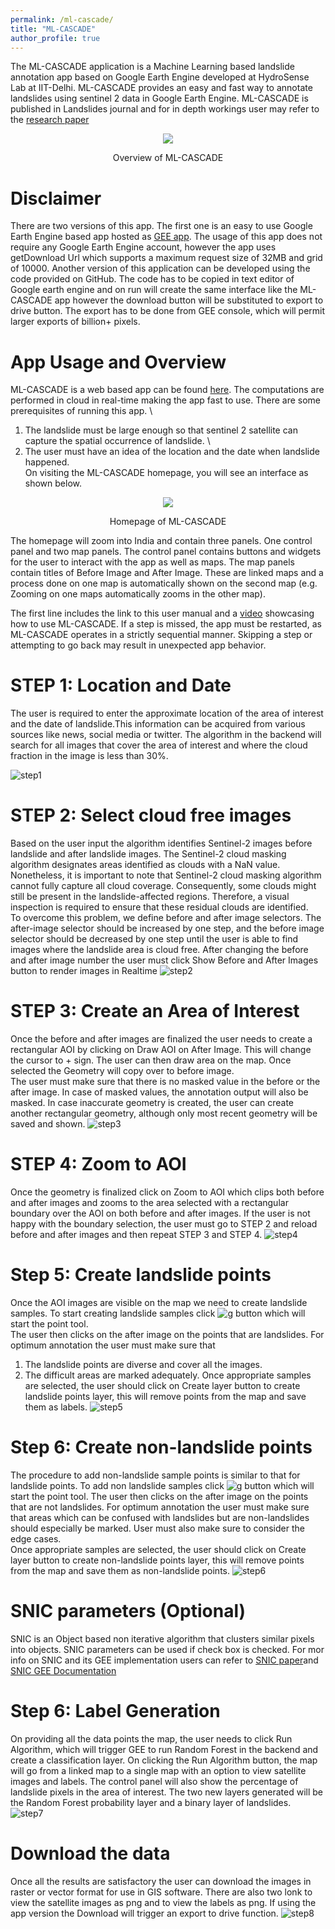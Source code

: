 ```yaml
---
permalink: /ml-cascade/
title: "ML-CASCADE"
author_profile: true
---
```


The ML-CASCADE application is a Machine Learning based landslide annotation app based on Google Earth Engine developed at HydroSense Lab at IIT-Delhi. ML-CASCADE provides an easy and fast way to annotate landslides using sentinel 2 data in Google Earth Engine. 
ML-CASCADE is published in Landslides journal and for in depth workings user may refer to the [research paper](https://link.springer.com/article/10.1007/s10346-024-02360-3)

<div align="center">
  <figure>
    <img src="../images/Graphical Abstract.jpg" />
  </figure>
</div>
<p style="text-align: center;">Overview of ML-CASCADE</p>

Disclaimer 
======
There are two versions of this app. The first one is an easy to use Google Earth Engine based app hosted as [GEE app](https://hydrosense.users.earthengine.app/view/ml-cascade). The usage of this app does not require any Google Earth Engine account, however the app uses getDownload Url which supports a maximum request size of 32MB and grid of 10000. 
Another version of this application can be developed using the code provided on GitHub. The code has to be copied in text editor of Google earth engine and on run will create the same interface like the ML-CASCADE app however the download button will be substituted to export to drive button. The export has to be done from GEE console, which will permit larger exports of billion+ pixels.  


App Usage and Overview 
======
ML-CASCADE is a web based app can be found [here](https://hydrosense.users.earthengine.app/view/ml-cascade). The computations are performed in cloud in real-time making the app fast to use. 
There are some prerequisites of running this app. \
1)	The landslide must be large enough so that sentinel 2 satellite can capture the spatial occurrence of landslide. \
2)	The user must have an idea of the location and the date when landslide happened. \
On visiting the ML-CASCADE homepage, you will see an interface as shown below.
<div align="center">
  <figure>
    <img src="../images/Capture.PNG" />
  </figure>
</div>
<p style="text-align: center;">Homepage of ML-CASCADE</p>

The homepage will zoom into India and contain three panels. One control panel and two map panels. The control panel contains buttons and widgets for the user to interact with the app as well as maps. The map panels contain titles of Before Image and After Image. These are linked maps and a process done on one map is automatically shown on the second map (e.g. Zooming on one maps automatically zooms in the other map).    

The first line includes the link to this user manual and a [video](https://www.youtube.com/) showcasing how to use ML-CASCADE. If a step is missed, the app must be restarted, as ML-CASCADE operates in a strictly sequential manner. Skipping a step or attempting to go back may result in unexpected app behavior.

STEP 1: Location and Date
======
The user is required to enter the approximate location of the area of interest and the date of landslide.This information can be acquired from various sources like news, social media or twitter. The algorithm in the backend will search for all images that cover the area of interest and where the cloud fraction in the image is less than 30%. 


 ![step1](../images/step1.png)  

STEP 2: Select cloud free images  
======
Based on the user input the algorithm identifies Sentinel-2 images before landslide and after landslide images. The Sentinel-2 cloud masking algorithm designates areas identified as clouds with a NaN value. Nonetheless, it is important to note that Sentinel-2 cloud masking algorithm cannot fully capture all cloud coverage. Consequently, some clouds might still be present in the landslide-affected regions. Therefore, a visual inspection is required to ensure that these residual clouds are identified.  
To overcome this problem, we define before and after image selectors. The after-image selector should be increased by one step, and the before image selector should be decreased by one step until the user is able to find images where the landslide area is cloud free. After changing the before and after image number the user must click Show Before and After Images button to render images in Realtime 
![step2](../images/step2.png)

STEP 3: Create an Area of Interest 
======
Once the before and after images are finalized the user needs to create a rectangular AOI by clicking on Draw AOI on After Image. This will change the cursor to + sign. The user can then draw area on the map. Once selected the Geometry will copy over to before image.  
 The user must make sure that there is no masked value in the before or the after image. In case of masked values, the annotation output will also be masked. In case inaccurate geometry is created, the user can create another rectangular geometry, although only most recent geometry will be saved and shown.
 ![step3](../images/step3.png)
  
 
STEP 4: Zoom to AOI  
======
Once the geometry is finalized click on Zoom to AOI which clips both before and after images and zooms to the area selected with a rectangular boundary over the AOI on both before and after images. If the user is not happy with the boundary selection, the user must go to STEP 2 and reload before and after images and then repeat STEP 3 and STEP 4. 
![step4](../images/step4.png)
  
Step 5: Create landslide points 
======
Once the AOI images are visible on the map we need to create landslide samples. To start creating landslide samples click ![g](https://fonts.gstatic.com/s/i/materialiconsoutlined/place/v19/24px.svg) button which will start the point tool.  
 The user then clicks on the after image on the points that are landslides. For optimum annotation the user must make sure that 
1) The landslide points are diverse and cover all the images. 
2) The difficult areas are marked adequately. 
Once appropriate samples are selected, the user should click on Create layer button to create landslide points layer, this will remove points from the map and save them as labels.
![step5](../images/step5.png)  

Step 6: Create non-landslide points 
======
The procedure to add non-landslide sample points is similar to that for landslide points. To add non landslide samples click ![g](https://fonts.gstatic.com/s/i/materialiconsoutlined/place/v19/24px.svg) button which will start the point tool. The user then clicks on the after image on the points that are not landslides. For optimum annotation the user must make sure that areas which can be confused with landslides but are non-landslides should especially be marked. User must also make sure to consider the edge cases.  
Once appropriate samples are selected, the user should click on Create layer button to create non-landslide points layer, this will remove points from the map and save them as non-landslide points.
![step6](../images/step6.jpg)  

SNIC parameters (Optional) 
======
SNIC is an Object based non iterative algorithm that clusters similar pixels into objects. SNIC parameters can be used if check box is checked.  For mor info on SNIC  and its GEE implementation users can refer to [SNIC paper](https://openaccess.thecvf.com/content_cvpr_2017/papers/Achanta_Superpixels_and_Polygons_CVPR_2017_paper.pdf)and  [SNIC GEE Documentation](https://developers.google.com/earth-engine/apidocs/ee-algorithms-image-segmentation-snic)

  
Step 6: Label Generation  
======
On providing all the data points the map, the user needs to click Run Algorithm, which will trigger 
GEE to run Random Forest in the backend and create a classification layer. On clicking the Run Algorithm button, the map will go from a linked map to a single map with an option to view satellite images and labels. 
The control panel will also show the percentage of landslide pixels in the area of interest. The two new layers generated will be the Random Forest probability layer and a binary layer of landslides. 
![step7](../images/step7.png)  
  
Download the data 
======
Once all the results are satisfactory the user can download the images in raster or vector format for use in GIS software. There are also two lonk to view the satellite images as png and to view the labels as png. If using the app version the Download will trigger an export to drive function. 
![step8](../images/image.png)  
